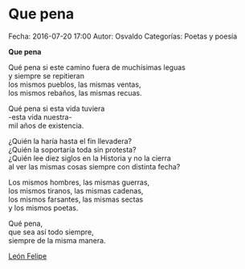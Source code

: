 Que pena
==================================

Fecha: 2016-07-20 17:00
Autor: Osvaldo
Categorías: Poetas y poesía

**Que pena**

Qué pena si este camino fuera de muchísimas leguas <br />
y siempre se repitieran <br />
los mismos pueblos, las mismas ventas, <br />
los mismos rebaños, las mismas recuas.

<!-- break -->

Qué pena si esta vida tuviera <br />
-esta vida nuestra- <br />
mil años de existencia.

¿Quién la haría hasta el fin llevadera? <br />
¿Quién la soportaría toda sin protesta? <br />
¿Quién lee diez siglos en la Historia y no la cierra <br />
al ver las mismas cosas siempre con distinta fecha?

Los mismos hombres, las mismas guerras, <br />
los mismos tiranos, las mismas cadenas, <br />
los mismos farsantes, las mismas sectas <br />
y los mismos poetas.

Qué pena, <br /> que sea así todo siempre, <br /> siempre de la misma manera.

[León Felipe](https://es.wikipedia.org/wiki/Le%C3%B3n_Felipe)

